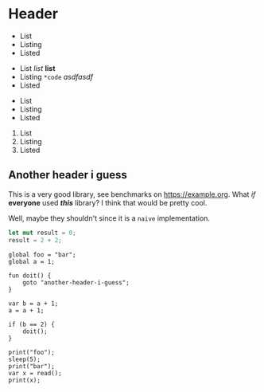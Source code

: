 # Header

- List
- Listing
- Listed

* List _list_ **list**
* Listing `*code` _asdfasdf_
* Listed

- List
- Listing
- Listed

1. List
2. Listing
3. Listed

## Another header i guess

This is a very good library, see benchmarks on <https://example.org>.
What _if_ **everyone** used **_this_** library? I think that would be pretty cool.

Well, maybe they shouldn't since it is a `naive` implementation.

```rust
let mut result = 0;
result = 2 + 2;
```

```rundown
global foo = "bar";
global a = 1;

fun doit() {
    goto "another-header-i-guess";
}

var b = a + 1;
a = a + 1;

if (b == 2) {
    doit();
}

print("foo");
sleep(5);
print("bar");
var x = read();
print(x);

```

